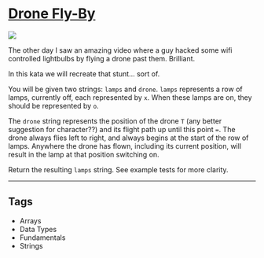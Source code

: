 # [Drone Fly-By](https://www.codewars.com/kata/58356a94f8358058f30004b5)

![](http://www.grindtv.com/wp-content/uploads/2015/08/drone.jpg)

The other day I saw an amazing video where a guy hacked some wifi controlled lightbulbs by flying a drone past them. Brilliant.

In this kata we will recreate that stunt... sort of.

You will be given two strings: `lamps` and `drone`. `lamps` represents a row of lamps, currently off, each represented by `x`. When these lamps are on, they should be represented by `o`.

The `drone` string represents the position of the drone `T` (any better suggestion for character??) and its flight path up until this point `=`. The drone always flies left to right, and always begins at the start of the row of lamps. Anywhere the drone has flown, including its current position, will result in the lamp at that position switching on.

Return the resulting `lamps` string. See example tests for more clarity.

---

## Tags

- Arrays
- Data Types
- Fundamentals
- Strings
